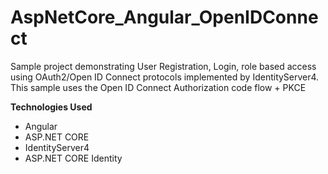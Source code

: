 # AspNetCore_Angular_OpenIDConnect
<p>Sample project demonstrating User Registration, Login, role based access using OAuth2/Open ID Connect protocols implemented by IdentityServer4. This sample uses the Open ID Connect Authorization code flow + PKCE</p>

<b>Technologies Used</b>
<ul>
  <li>Angular</li>
  <li>ASP.NET CORE</li>
  <li>IdentityServer4</li>
  <li>ASP.NET CORE Identity</li>
</ul>
